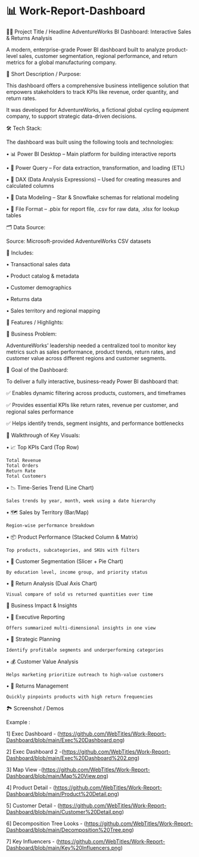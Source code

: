 # 📊 Work-Report-Dashboard

🚴‍♂️ Project Title / Headline
AdventureWorks BI Dashboard:
Interactive Sales & Returns Analysis

A modern, enterprise-grade Power BI dashboard built to analyze product-level sales, customer segmentation, regional performance, and return metrics for a global manufacturing company.

🎯 Short Description / Purpose:

This dashboard offers a comprehensive business intelligence solution that empowers stakeholders to track KPIs like revenue, order quantity, and return rates.

It was developed for AdventureWorks, a fictional global cycling equipment company, to support strategic data-driven decisions.

🛠️ Tech Stack:

The dashboard was built using the following tools and technologies:

•	📊 Power BI Desktop – Main platform for building interactive reports

•	🧩 Power Query – For data extraction, transformation, and loading (ETL)

•	🧠 DAX (Data Analysis Expressions) – Used for creating measures and calculated columns

•	🔗 Data Modeling – Star & Snowflake schemas for relational modeling

•	📁 File Format – .pbix for report file, .csv for raw data, .xlsx for lookup tables

🗂️ Data Source:

Source: Microsoft-provided AdventureWorks CSV datasets

📌 Includes:

•	Transactional sales data

•	Product catalog & metadata

•	Customer demographics

•	Returns data

•	Sales territory and regional mapping

🌟 Features / Highlights:

💼 Business Problem:

AdventureWorks’ leadership needed a centralized tool to monitor key metrics such as sales performance, product trends, return rates, and customer value across different regions and customer segments.

🎯 Goal of the Dashboard:

To deliver a fully interactive, business-ready Power BI dashboard that:

✅ Enables dynamic filtering across products, customers, and timeframes

✅ Provides essential KPIs like return rates, revenue per customer, and regional sales performance

✅ Helps identify trends, segment insights, and performance bottlenecks

🧭 Walkthrough of Key Visuals:

•	📈 Top KPIs Card (Top Row)

	Total Revenue
	Total Orders
	Return Rate
	Total Customers

•	📉 Time-Series Trend (Line Chart)

	Sales trends by year, month, week using a date hierarchy

•	🗺️ Sales by Territory (Bar/Map)

	Region-wise performance breakdown

•	📦 Product Performance (Stacked Column & Matrix)

	Top products, subcategories, and SKUs with filters

•	👥 Customer Segmentation (Slicer + Pie Chart)

	By education level, income group, and priority status

•	🔁 Return Analysis (Dual Axis Chart)

	Visual compare of sold vs returned quantities over time

📌 Business Impact & Insights

•	🧾 Executive Reporting

	Offers summarized multi-dimensional insights in one view

•	🎯 Strategic Planning

	Identify profitable segments and underperforming categories

•	💰 Customer Value Analysis

	Helps marketing prioritize outreach to high-value customers

•	🚨 Returns Management

	Quickly pinpoints products with high return frequencies

🏞️ Screenshot / Demos

Example :

1] Exec Dashboard - (https://github.com/WebTitles/Work-Report-Dashboard/blob/main/Exec%20Dashboard.png)

2] Exec Dashboard 2 -(https://github.com/WebTitles/Work-Report-Dashboard/blob/main/Exec%20Dashboard%202.png)

3] Map View -(https://github.com/WebTitles/Work-Report-Dashboard/blob/main/Map%20View.png)

4] Product Detail - (https://github.com/WebTitles/Work-Report-Dashboard/blob/main/Product%20Detail.png)

5] Customer Detail - (https://github.com/WebTitles/Work-Report-Dashboard/blob/main/Customer%20Detail.png)

6] Decomposition Tree Looks - (https://github.com/WebTitles/Work-Report-Dashboard/blob/main/Decomposition%20Tree.png)

7] Key Influencers - (https://github.com/WebTitles/Work-Report-Dashboard/blob/main/Key%20Influencers.png) 
